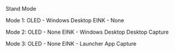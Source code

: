 
Stand Mode

Mode 1:
    OLED - Windows Desktop
    EINK - None

Mode 2:
    OLED - None
    EINK - Windows Desktop      Desktop Capture

Mode 3:
    OLED - None
    EINK - Launcher             App Capture
